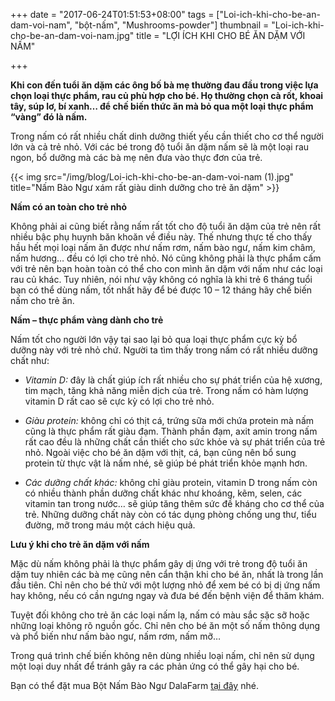+++
date = "2017-06-24T01:51:53+08:00"
tags = ["Loi-ich-khi-cho-be-an-dam-voi-nam", "bột-nấm", "Mushrooms-powder"]
thumbnail = "Loi-ich-khi-cho-be-an-dam-voi-nam.jpg"
title = "LỢI ÍCH KHI CHO BÉ ĂN DẶM VỚI NẤM"

+++
 
**Khi con đến tuổi ăn dặm các ông bố bà mẹ thường đau đầu trong việc lựa chọn loại thực phẩm, rau củ phù hợp cho bé. Họ thường chọn cà rốt, khoai tây, súp lơ, bí xanh… để chế biến thức ăn mà bỏ qua một loại thực phẩm “vàng” đó là nấm.**

Trong nấm có rất nhiều chất dinh dưỡng thiết yếu cần thiết cho cơ thể người lớn và cả trẻ nhỏ. Với các bé trong độ tuổi ăn dặm nấm sẽ là một loại rau ngon, bổ dưỡng mà các bà mẹ nên đưa vào thực đơn của trẻ.

{{< img src="/img/blog/Loi-ich-khi-cho-be-an-dam-voi-nam (1).jpg" title="Nấm Bào Ngư xám rất giàu dinh dưỡng cho trẻ ăn dặm" >}}

**Nấm có an toàn cho trẻ nhỏ**

Không phải ai cũng biết rằng nấm rất tốt cho độ tuổi ăn dặm của trẻ nên rất nhiều bậc phụ huynh băn khoăn về điều này. Thế nhưng thực tế cho thấy hầu hết mọi loại nấm ăn được như nấm rơm, nấm bào ngư, nấm kim châm, nấm hương… đều có lợi cho trẻ nhỏ. Nó cũng không phải là thực phẩm cấm với trẻ nên bạn hoàn toàn có thể cho con mình ăn dặm với nấm như các loại rau củ khác. Tuy nhiên, nói như vậy không có nghĩa là khi trẻ 6 tháng tuổi bạn có thể dùng nấm, tốt nhất hãy để bé được 10 – 12 tháng hãy chế biến nấm cho trẻ ăn.

**Nấm – thực phẩm vàng dành cho trẻ**

Nấm tốt cho người lớn vậy tại sao lại bỏ qua loại thực phẩm cực kỳ bổ dưỡng này với trẻ nhỏ chứ. Người ta tìm thấy trong nấm có rất nhiều dưỡng chất như:

+ _Vitamin D:_ đây là chất giúp ích rất nhiều cho sự phát triển của hệ xương, tim mạch, tăng khả năng miễn dịch của trẻ. Trong nấm có hàm lượng vitamin D rất cao sẽ cực kỳ có lợi cho trẻ nhỏ. 

+ _Giàu protein:_ không chỉ có thịt cá, trứng sữa mới chứa protein mà nấm cũng là thực phẩm rất giàu đạm. Thành phần đạm, axit amin trong nấm rất cao đều là những chất cần thiết cho sức khỏe và sự phát triển của trẻ nhỏ. Ngoài việc cho bé ăn dặm với thịt, cá, bạn cũng nên bổ sung protein từ thực vật là nấm nhé, sẽ giúp bé phát triển khỏe mạnh hơn.

+ _Các dưỡng chất khác:_ không chỉ giàu protein, vitamin D trong nấm còn có nhiều thành phần dưỡng chất khác như khoáng, kẽm, selen, các vitamin tan trong nước… sẽ giúp tăng thêm sức đề kháng cho cơ thể của trẻ. Những dưỡng chất này còn có tác dụng phòng chống ung thư, tiểu đường, mỡ trong máu một cách hiệu quả.

**Lưu ý khi cho trẻ ăn dặm với nấm**

Mặc dù nấm không phải là thực phẩm gây dị ứng với trẻ trong độ tuổi ăn dặm tuy nhiên các bà mẹ cũng nên cẩn thận khi cho bé ăn, nhất là trong lần đầu tiên. Chỉ nên cho bé thử với một lượng nhỏ để xem bé có bị dị ứng nấm hay không, nếu có cần ngưng ngay và đưa bé đến bệnh viện để thăm khám.

Tuyệt đối không cho trẻ ăn các loại nấm lạ, nấm có màu sắc sặc sỡ hoặc những loại không rõ nguồn gốc. Chỉ nên cho bé ăn một số nấm thông dụng và phổ biến như nấm bào ngư, nấm rơm, nấm mỡ…

Trong quá trình chế biến không nên dùng nhiều loại nấm, chỉ nên sử dụng một loại duy nhất để tránh gây ra các phản ứng có thể gây hại cho bé.

Bạn có thể đặt mua Bột Nấm Bào Ngư DalaFarm [tại đây](/san-pham/bot-nam-50g/) nhé.
